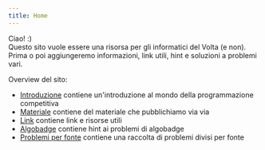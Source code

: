 ```yaml
---
title: Home
---
```

Ciao! :)    
Questo sito vuole essere una risorsa per gli informatici del Volta (e non). Prima o poi aggiungeremo informazioni, link utili, hint e soluzioni a problemi vari.

Overview del sito:
- [Introduzione](./introduzione.md) contiene un'introduzione al mondo della programmazione competitiva
- [Materiale](./materiale.md) contiene del materiale che pubblichiamo via via
- [Link](./link.md) contiene link e risorse utili
- [Algobadge](./algobadge.md) contiene hint ai problemi di algobadge 
- [Problemi per fonte](./problemi_gara.md) contiene una raccolta di problemi divisi per fonte 
